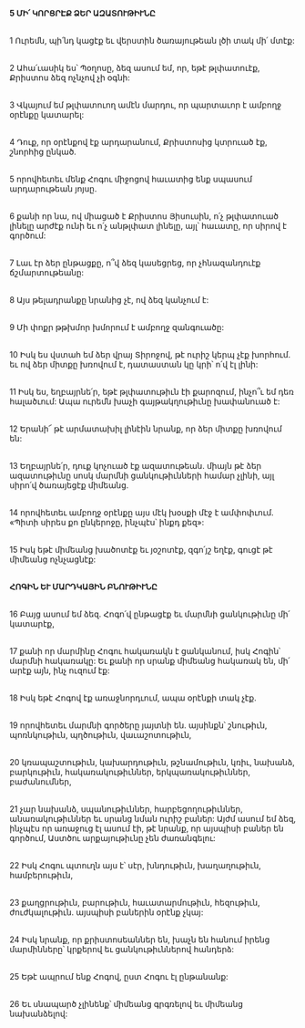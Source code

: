 **5 ՄԻ՛ ԿՈՐՑՐԷՔ ՁԵՐ ԱԶԱՏՈՒԹԻՒՆԸ**

\
1 Ուրեմն, պի՛նդ կացէք եւ վերստին ծառայութեան լծի տակ մի՛ մտէք:

\
2 Ահա՛ւասիկ ես՝ Պօղոսը, ձեզ ասում եմ, որ, եթէ թլփատուէք, Քրիստոս ձեզ ոչնչով չի օգնի:

\
3 Վկայում եմ թլփատուող ամէն մարդու, որ պարտաւոր է ամբողջ օրէնքը կատարել:

\
4 Դուք, որ օրէնքով էք արդարանում, Քրիստոսից կտրուած էք, շնորհից ընկած.

\
5 որովհետեւ մենք Հոգու միջոցով հաւատից ենք սպասում արդարութեան յոյսը.

\
6 քանի որ նա, ով միացած է Քրիստոս Յիսուսին, ո՛չ թլփատուած լինելը արժէք ունի եւ ո՛չ անթլփատ լինելը, այլ՝ հաւատը, որ սիրով է գործում:

\
7 Լաւ էր ձեր ընթացքը, ո՞վ ձեզ կասեցրեց, որ չհնազանդուէք ճշմարտութեանը:

\
8 Այս թելադրանքը նրանից չէ, ով ձեզ կանչում է:

\
9 Մի փոքր թթխմոր խմորում է ամբողջ զանգուածը:

\
10 Իսկ ես վստահ եմ ձեր վրայ Տիրոջով, թէ ուրիշ կերպ չէք խորհում. եւ ով ձեր միտքը խռովում է, դատաստան կը կրի՝ ո՛վ էլ լինի:

\
11 Իսկ ես, եղբայրնե՛ր, եթէ թլփատութիւն էի քարոզում, ինչո՞ւ եմ դեռ հալածւում: Ապա ուրեմն խաչի գայթակղութիւնը խափանուած է:

\
12 Երանի՜ թէ արմատախիլ լինէին նրանք, որ ձեր միտքը խռովում են:

\
13 Եղբայրնե՛ր, դուք կոչուած էք ազատութեան. միայն թէ ձեր ազատութիւնը սոսկ մարմնի ցանկութիւնների համար չլինի, այլ սիրո՛վ ծառայեցէք միմեանց.

\
14 որովհետեւ ամբողջ օրէնքը այս մէկ խօսքի մէջ է ամփոփւում. «Պիտի սիրես քո ընկերոջը, ինչպէս՝ ինքդ քեզ»:

\
15 Իսկ եթէ միմեանց խածոտէք եւ յօշոտէք, զգո՛յշ եղէք, գուցէ թէ միմեանց ոչնչացնէք:

\
**ՀՈԳԻՆ ԵՒ ՄԱՐԴԿԱՅԻՆ ԲՆՈՒԹԻՒՆԸ**

\
16 Բայց ասում եմ ձեզ. Հոգո՛վ ընթացէք եւ մարմնի ցանկութիւնը մի՛ կատարէք,

\
17 քանի որ մարմինը Հոգու հակառակն է ցանկանում, իսկ Հոգին՝ մարմնի հակառակը: Եւ քանի որ սրանք միմեանց հակառակ են, մի՛ արէք այն, ինչ ուզում էք:

\
18 Իսկ եթէ Հոգով էք առաջնորդւում, ապա օրէնքի տակ չէք.

\
19 որովհետեւ մարմնի գործերը յայտնի են. այսինքն՝ շնութիւն, պոռնկութիւն, պղծութիւն, վաւաշոտութիւն,

\
20 կռապաշտութիւն, կախարդութիւն, թշնամութիւն, կռիւ, նախանձ, բարկութիւն, հակառակութիւններ, երկպառակութիւններ, բաժանումներ,

\
21 չար նախանձ, սպանութիւններ, հարբեցողութիւններ, անառակութիւններ եւ սրանց նման ուրիշ բաներ: Այժմ ասում եմ ձեզ, ինչպէս որ առաջուց էլ ասում էի, թէ նրանք, որ այսպիսի բաներ են գործում, Աստծու արքայութիւնը չեն ժառանգելու:

\
22 Իսկ Հոգու պտուղն այս է՝ սէր, խնդութիւն, խաղաղութիւն, համբերութիւն,

\
23 քաղցրութիւն, բարութիւն, հաւատարմութիւն, հեզութիւն, ժուժկալութիւն. այսպիսի բաներին օրէնք չկայ:

\
24 Իսկ նրանք, որ քրիստոսեաններ են, խաչն են հանում իրենց մարմինները՝ կրքերով եւ ցանկութիւններով հանդերձ:

\
25 Եթէ ապրում ենք Հոգով, ըստ Հոգու էլ ընթանանք:

\
26 Եւ սնապարծ չլինենք՝ միմեանց գրգռելով եւ միմեանց նախանձելով:
